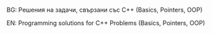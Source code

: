 BG:
Решения на задачи, свързани със C++ (Basics, Pointers, OOP)

EN:
Programming solutions for C++ Problems (Basics, Pointers, OOP)
